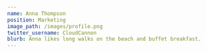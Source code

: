 ```yaml
---
name: Anna Thompson
position: Marketing
image_path: /images/profile.png
twitter_username: CloudCannon
blurb: Anna likes long walks on the beach and buffet breakfast.
---
```

